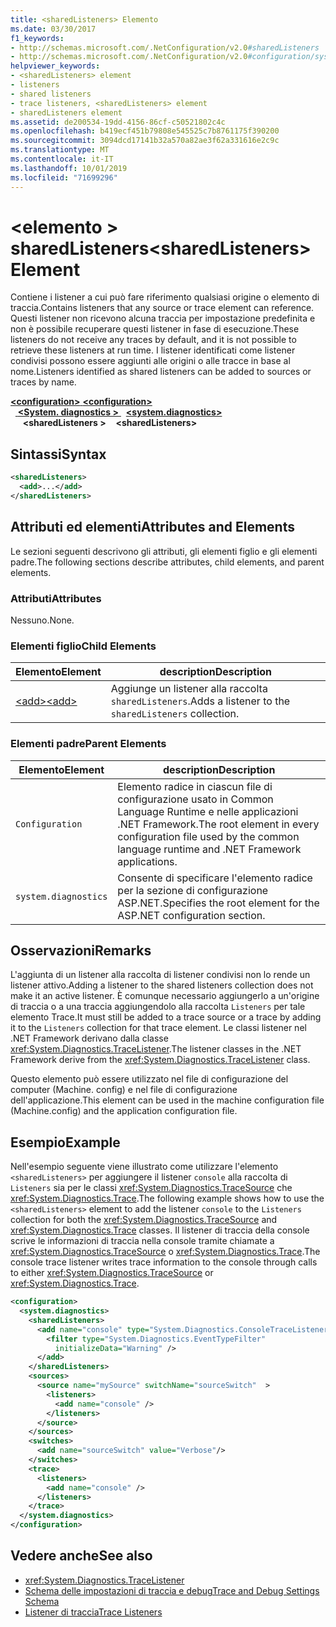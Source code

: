 ```yaml
---
title: <sharedListeners> Elemento
ms.date: 03/30/2017
f1_keywords:
- http://schemas.microsoft.com/.NetConfiguration/v2.0#sharedListeners
- http://schemas.microsoft.com/.NetConfiguration/v2.0#configuration/system.diagnostics/sharedListeners
helpviewer_keywords:
- <sharedListeners> element
- listeners
- shared listeners
- trace listeners, <sharedListeners> element
- sharedListeners element
ms.assetid: de200534-19dd-4156-86cf-c50521802c4c
ms.openlocfilehash: b419ecf451b79808e545525c7b8761175f390200
ms.sourcegitcommit: 3094dcd17141b32a570a82ae3f62a331616e2c9c
ms.translationtype: MT
ms.contentlocale: it-IT
ms.lasthandoff: 10/01/2019
ms.locfileid: "71699296"
---
```

# <a name="sharedlisteners-element"></a><span data-ttu-id="957a1-102">\<elemento > sharedListeners</span><span class="sxs-lookup"><span data-stu-id="957a1-102">\<sharedListeners> Element</span></span>
<span data-ttu-id="957a1-103">Contiene i listener a cui può fare riferimento qualsiasi origine o elemento di traccia.</span><span class="sxs-lookup"><span data-stu-id="957a1-103">Contains listeners that any source or trace element can reference.</span></span>  <span data-ttu-id="957a1-104">Questi listener non ricevono alcuna traccia per impostazione predefinita e non è possibile recuperare questi listener in fase di esecuzione.</span><span class="sxs-lookup"><span data-stu-id="957a1-104">These listeners do not receive any traces by default, and it is not possible to retrieve these listeners at run time.</span></span> <span data-ttu-id="957a1-105">I listener identificati come listener condivisi possono essere aggiunti alle origini o alle tracce in base al nome.</span><span class="sxs-lookup"><span data-stu-id="957a1-105">Listeners identified as shared listeners can be added to sources or traces by name.</span></span>  
  
[<span data-ttu-id="957a1-106"> **\<configuration>** </span><span class="sxs-lookup"><span data-stu-id="957a1-106">**\<configuration>**</span></span>](../configuration-element.md)  
<span data-ttu-id="957a1-107">&nbsp;&nbsp;[ **\<System. diagnostics >** ](system-diagnostics-element.md)</span><span class="sxs-lookup"><span data-stu-id="957a1-107">&nbsp;&nbsp;[**\<system.diagnostics>**](system-diagnostics-element.md)</span></span>  
<span data-ttu-id="957a1-108">&nbsp;&nbsp;&nbsp;&nbsp; **\<sharedListeners >**</span><span class="sxs-lookup"><span data-stu-id="957a1-108">&nbsp;&nbsp;&nbsp;&nbsp;**\<sharedListeners>**</span></span>  
  
## <a name="syntax"></a><span data-ttu-id="957a1-109">Sintassi</span><span class="sxs-lookup"><span data-stu-id="957a1-109">Syntax</span></span>  
  
```xml  
<sharedListeners>   
  <add>...</add>  
</sharedListeners>  
```  
  
## <a name="attributes-and-elements"></a><span data-ttu-id="957a1-110">Attributi ed elementi</span><span class="sxs-lookup"><span data-stu-id="957a1-110">Attributes and Elements</span></span>  
 <span data-ttu-id="957a1-111">Le sezioni seguenti descrivono gli attributi, gli elementi figlio e gli elementi padre.</span><span class="sxs-lookup"><span data-stu-id="957a1-111">The following sections describe attributes, child elements, and parent elements.</span></span>  
  
### <a name="attributes"></a><span data-ttu-id="957a1-112">Attributi</span><span class="sxs-lookup"><span data-stu-id="957a1-112">Attributes</span></span>  
 <span data-ttu-id="957a1-113">Nessuno.</span><span class="sxs-lookup"><span data-stu-id="957a1-113">None.</span></span>  
  
### <a name="child-elements"></a><span data-ttu-id="957a1-114">Elementi figlio</span><span class="sxs-lookup"><span data-stu-id="957a1-114">Child Elements</span></span>  
  
|<span data-ttu-id="957a1-115">Elemento</span><span class="sxs-lookup"><span data-stu-id="957a1-115">Element</span></span>|<span data-ttu-id="957a1-116">description</span><span class="sxs-lookup"><span data-stu-id="957a1-116">Description</span></span>|  
|-------------|-----------------|  
|[<span data-ttu-id="957a1-117">\<add></span><span class="sxs-lookup"><span data-stu-id="957a1-117">\<add></span></span>](add-element-for-listeners-for-trace.md)|<span data-ttu-id="957a1-118">Aggiunge un listener alla raccolta `sharedListeners`.</span><span class="sxs-lookup"><span data-stu-id="957a1-118">Adds a listener to the `sharedListeners` collection.</span></span>|  
  
### <a name="parent-elements"></a><span data-ttu-id="957a1-119">Elementi padre</span><span class="sxs-lookup"><span data-stu-id="957a1-119">Parent Elements</span></span>  
  
|<span data-ttu-id="957a1-120">Elemento</span><span class="sxs-lookup"><span data-stu-id="957a1-120">Element</span></span>|<span data-ttu-id="957a1-121">description</span><span class="sxs-lookup"><span data-stu-id="957a1-121">Description</span></span>|  
|-------------|-----------------|  
|`Configuration`|<span data-ttu-id="957a1-122">Elemento radice in ciascun file di configurazione usato in Common Language Runtime e nelle applicazioni .NET Framework.</span><span class="sxs-lookup"><span data-stu-id="957a1-122">The root element in every configuration file used by the common language runtime and .NET Framework applications.</span></span>|  
|`system.diagnostics`|<span data-ttu-id="957a1-123">Consente di specificare l'elemento radice per la sezione di configurazione ASP.NET.</span><span class="sxs-lookup"><span data-stu-id="957a1-123">Specifies the root element for the ASP.NET configuration section.</span></span>|  
  
## <a name="remarks"></a><span data-ttu-id="957a1-124">Osservazioni</span><span class="sxs-lookup"><span data-stu-id="957a1-124">Remarks</span></span>  
 <span data-ttu-id="957a1-125">L'aggiunta di un listener alla raccolta di listener condivisi non lo rende un listener attivo.</span><span class="sxs-lookup"><span data-stu-id="957a1-125">Adding a listener to the shared listeners collection does not make it an active listener.</span></span> <span data-ttu-id="957a1-126">È comunque necessario aggiungerlo a un'origine di traccia o a una traccia aggiungendolo alla raccolta `Listeners` per tale elemento Trace.</span><span class="sxs-lookup"><span data-stu-id="957a1-126">It must still be added to a trace source or a trace by adding it to the `Listeners` collection for that trace element.</span></span> <span data-ttu-id="957a1-127">Le classi listener nel .NET Framework derivano dalla classe <xref:System.Diagnostics.TraceListener>.</span><span class="sxs-lookup"><span data-stu-id="957a1-127">The listener classes in the .NET Framework derive from the <xref:System.Diagnostics.TraceListener> class.</span></span>  
  
 <span data-ttu-id="957a1-128">Questo elemento può essere utilizzato nel file di configurazione del computer (Machine. config) e nel file di configurazione dell'applicazione.</span><span class="sxs-lookup"><span data-stu-id="957a1-128">This element can be used in the machine configuration file (Machine.config) and the application configuration file.</span></span>  
  
## <a name="example"></a><span data-ttu-id="957a1-129">Esempio</span><span class="sxs-lookup"><span data-stu-id="957a1-129">Example</span></span>  
 <span data-ttu-id="957a1-130">Nell'esempio seguente viene illustrato come utilizzare l'elemento `<sharedListeners>` per aggiungere il listener `console` alla raccolta di `Listeners` sia per le classi <xref:System.Diagnostics.TraceSource> che <xref:System.Diagnostics.Trace>.</span><span class="sxs-lookup"><span data-stu-id="957a1-130">The following example shows how to use the `<sharedListeners>` element to add the listener `console` to the `Listeners` collection for both the <xref:System.Diagnostics.TraceSource> and <xref:System.Diagnostics.Trace> classes.</span></span> <span data-ttu-id="957a1-131">Il listener di traccia della console scrive le informazioni di traccia nella console tramite chiamate a <xref:System.Diagnostics.TraceSource> o <xref:System.Diagnostics.Trace>.</span><span class="sxs-lookup"><span data-stu-id="957a1-131">The console trace listener writes trace information to the console through calls to either <xref:System.Diagnostics.TraceSource> or <xref:System.Diagnostics.Trace>.</span></span>  
  
```xml  
<configuration>  
  <system.diagnostics>  
    <sharedListeners>  
      <add name="console" type="System.Diagnostics.ConsoleTraceListener" >  
        <filter type="System.Diagnostics.EventTypeFilter"  
          initializeData="Warning" />  
      </add>  
    </sharedListeners>  
    <sources>  
      <source name="mySource" switchName="sourceSwitch"  >  
        <listeners>  
          <add name="console" />  
        </listeners>  
      </source>  
    </sources>  
    <switches>  
      <add name="sourceSwitch" value="Verbose"/>  
    </switches>  
    <trace>  
      <listeners>  
        <add name="console" />  
      </listeners>  
    </trace>  
  </system.diagnostics>  
</configuration>
```  
  
## <a name="see-also"></a><span data-ttu-id="957a1-132">Vedere anche</span><span class="sxs-lookup"><span data-stu-id="957a1-132">See also</span></span>

- <xref:System.Diagnostics.TraceListener>
- [<span data-ttu-id="957a1-133">Schema delle impostazioni di traccia e debug</span><span class="sxs-lookup"><span data-stu-id="957a1-133">Trace and Debug Settings Schema</span></span>](index.md)
- [<span data-ttu-id="957a1-134">Listener di traccia</span><span class="sxs-lookup"><span data-stu-id="957a1-134">Trace Listeners</span></span>](../../../debug-trace-profile/trace-listeners.md)
